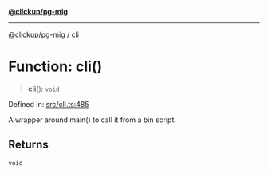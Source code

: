 [**@clickup/pg-mig**](../README.md)

***

[@clickup/pg-mig](../globals.md) / cli

# Function: cli()

> **cli**(): `void`

Defined in: [src/cli.ts:485](https://github.com/clickup/pg-mig/blob/master/src/cli.ts#L485)

A wrapper around main() to call it from a bin script.

## Returns

`void`

